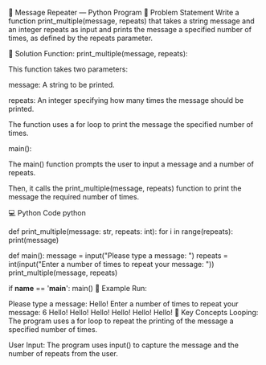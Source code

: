 🔁 Message Repeater — Python Program
🧠 Problem Statement
Write a function print_multiple(message, repeats) that takes a string message and an integer repeats as input and prints the message a specified number of times, as defined by the repeats parameter.

🧪 Solution
Function:
print_multiple(message, repeats):

This function takes two parameters:

message: A string to be printed.

repeats: An integer specifying how many times the message should be printed.

The function uses a for loop to print the message the specified number of times.

main():

The main() function prompts the user to input a message and a number of repeats.

Then, it calls the print_multiple(message, repeats) function to print the message the required number of times.

💻 Python Code
python

def print_multiple(message: str, repeats: int):
    for i in range(repeats):
        print(message)

def main():
    message = input("Please type a message: ")
    repeats = int(input("Enter a number of times to repeat your message: "))
    print_multiple(message, repeats)

if __name__ == '__main__':
    main()
🧪 Example Run:

Please type a message: Hello!
Enter a number of times to repeat your message: 6
Hello!
Hello!
Hello!
Hello!
Hello!
Hello!
📌 Key Concepts
Looping: The program uses a for loop to repeat the printing of the message a specified number of times.

User Input: The program uses input() to capture the message and the number of repeats from the user.

